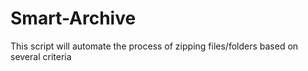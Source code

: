 # Smart-Archive
This script will automate the process of zipping files/folders based on several criteria
